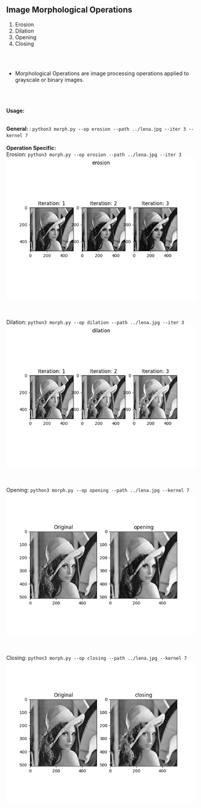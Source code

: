 <h2> Image Morphological Operations </h2>

1. Erosion
2. Dilation
3. Opening
4. Closing

<br><br>
- Morphological Operations are image processing operations applied to grayscale or binary images.

<br><br><br>
<b> Usage: </b><br><br>

<b> General: </b>: ```python3 morph.py --op erosion --path ../lena.jpg --iter 3 --kernel 7``` <br><br>
<b> Operation Specific: </b><br>
Erosion: ```python3 morph.py --op erosion --path ../lena.jpg --iter 3``` <br>
![alt text](https://github.com/rohan1198/Computer-Vision-Projects/blob/main/03_morphological_operations/assets/eroded.png)

<br><br>
Dilation: ```python3 morph.py --op dilation --path ../lena.jpg --iter 3``` <br>
![alt text](https://github.com/rohan1198/Computer-Vision-Projects/blob/main/03_morphological_operations/assets/dilated.png)

<br><br>
Opening: ```python3 morph.py --op opening --path ../lena.jpg --kernel 7``` <br>
![alt text](https://github.com/rohan1198/Computer-Vision-Projects/blob/main/03_morphological_operations/assets/opened.png)

<br><br>
Closing: ```python3 morph.py --op closing --path ../lena.jpg --kernel 7``` <br>
![alt text](https://github.com/rohan1198/Computer-Vision-Projects/blob/main/03_morphological_operations/assets/closed.png)
